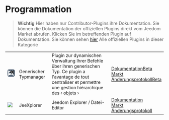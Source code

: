
# Programmation


>**Wichtig**
>Hier haben nur Contributor-Plugins ihre Dokumentation. Sie können die Dokumentation der offiziellen Plugins direkt vom Jeedom Market abrufen. Klicken Sie im betreffenden Plugin auf Dokumentation.
>Sie können sehen [hier](https://market.jeedom.com/index.php?v=d&p=market&type=plugin&categorie=programming) Alle offiziellen Plugins in dieser Kategorie


| | | | |
|--- | --- | --- | ---|
|<img src="genericTypeManager/genericTypeManager_icon.png" class="pluginLogo" width="100" />|Generischer Typmanager|Plugin zur dynamischen Verwaltung Ihrer Befehle über ihren generischen Typ. Ce plugin a l'avantage de tout centraliser et permettre une gestion hiérarchique des ‹ objets ›|[Dokumentation](http://fobsoft.github.io/jeedom-plugins-documentation/genericTypeManager/fr_FR)[Beta](http://fobsoft.github.io/jeedom-plugins-documentation/genericTypeManager/fr_FR)<br/>[Markt](https://market.jeedom.com/index.php?v=d&p=market_display&id=4235)<br/>[Änderungsprotokoll](http://fobsoft.github.io/jeedom-plugins-documentation/genericTypeManager/de_DE/changelog)[Beta](http://fobsoft.github.io/jeedom-plugins-documentation/genericTypeManager/de_DE/changelog)|
|<img src="jeexplorer/jeexplorer_icon.png" class="pluginLogo" width="100" />|JeeXplorer|Jeedom Explorer / Datei-Editor|[Dokumentation](https://kiboost.github.io/jeedom_docs/plugins/jeexplorer/de_DE/)<br/>[Markt](https://market.jeedom.com/index.php?v=d&p=market_display&id=3690)<br/>[Änderungsprotokoll](https://kiboost.github.io/jeedom_docs/plugins/jeexplorer/de_DE/changelog.html)|
